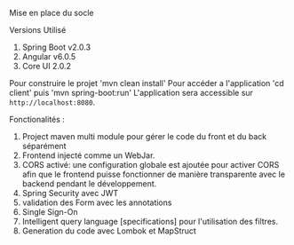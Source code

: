 Mise en place du socle

Versions Utilisé
  1. Spring Boot v2.0.3
  2. Angular v6.0.5
  3. Core UI 2.0.2 

Pour construire le projet 'mvn clean install'
Pour accéder a l'application 'cd client' puis 'mvn spring-boot:run'
L'application sera accessible sur `http://localhost:8080`.

Fonctionalités :

1. Project maven multi module pour gérer le code du front et du back séparément 
2. Frontend injecté comme un WebJar.
3. CORS activé: une configuration globale est ajoutée pour activer CORS afin que le frontend puisse fonctionner de manière transparente avec le backend pendant le développement.
4. Spring Security avec JWT
5. validation des Form avec les annotations
6. Single Sign-On
7. Intelligent query language [specifications] pour l'utilisation des filtres.
9. Generation du code avec Lombok et MapStruct